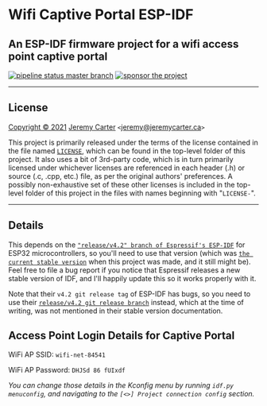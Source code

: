 # Wifi Captive Portal ESP-IDF

## An ESP-IDF firmware project for a wifi access point captive portal

[![pipeline status master branch](https://gitlab.com/defcronyke/wifi-captive-portal-esp-idf/badges/master/pipeline.svg)](https://gitlab.com/defcronyke/wifi-captive-portal-esp-idf/-/pipelines) [![sponsor the project](https://img.shields.io/static/v1?label=Sponsor&message=%E2%9D%A4&logo=GitHub&link=https://github.com/sponsors/defcronyke)](https://github.com/sponsors/defcronyke)

---

## License

[Copyright © 2021](https://defcronyke.gitlab.io/epaper-idf/jeremy-profile-paint-bw.png) [Jeremy Carter](https://eternalvoid.net) `<`[jeremy@jeremycarter.ca](mailto:Jeremy%20Carter%20<jeremy@jeremycarter.ca>?subject=wifi-captive-portal-esp-idf)`>`

This project is primarily released under the terms of the license contained in the file named [`LICENSE`](https://gitlab.com/defcronyke/wifi-captive-portal-esp-idf/-/blob/master/LICENSE), which can be found in the top-level folder of this project. It also uses a bit of 3rd-party code, which is in turn primarily licensed under whichever licenses are referenced in each header (.h) or source (.c, .cpp, etc.) file, as per the original authors' preferences. A possibly non-exhaustive set of these other licenses is included in the top-level folder of this project in the files with names beginning with "`LICENSE-`".

---

## Details

This depends on the [`"release/v4.2" branch of Espressif's ESP-IDF`](https://github.com/espressif/esp-idf/tree/release/v4.2) for ESP32 microcontrollers, so you'll need to use that version (which was [`the current stable version`](https://docs.espressif.com/projects/esp-idf/en/stable/esp32/) when this project was made, and it still might be). Feel free to file a bug report if you notice that Espressif releases a new stable version of IDF, and I'll happily update this so it works properly with it.

Note that their `v4.2 git release tag` of ESP-IDF has bugs, so you need to use their [`release/v4.2 git release branch`](https://github.com/espressif/esp-idf/tree/release/v4.2) instead, which at the time of writing, was not mentioned in their stable version documentation.

## Access Point Login Details for Captive Portal

WiFi AP SSID: `wifi-net-84541`

WiFi AP Password: `DHJSd 86 fUIxdf`

_You can change those details in the Kconfig menu by running `idf.py menuconfig`,
and navigating to the `[<>] Project connection config` section._
